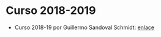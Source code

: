# Curso 2018-2019

- Curso 2018-19 por Guillermo Sandoval Schmidt: [enlace](https://github.com/Gsandoval96/CUIA-UGR)
